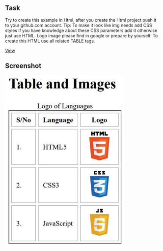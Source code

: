 ## Task

Try to create this example in Html, after you create the Html project push it to your github.com account.
Tip:
To make it look like img needs add CSS styles if you have knowledge about these CSS parameters add it otherwise just use HTML. Logo image please find in google or prepare by yourself. To create this HTML use all related TABLE tags.

[View]()

## Screenshot

![Screenshot](/img/task.JPG)
